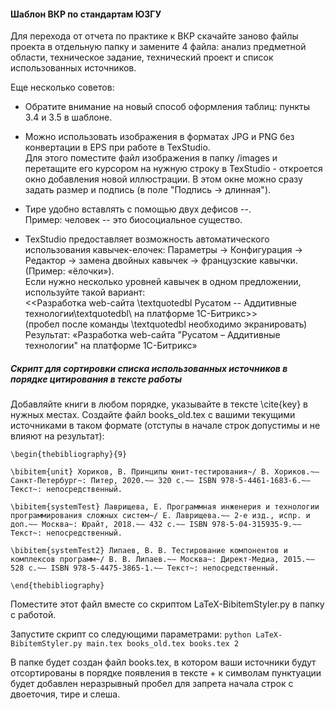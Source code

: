 
#### Шаблон ВКР по стандартам ЮЗГУ

Для перехода от отчета по практике к ВКР скачайте заново файлы проекта в отдельную папку и замените 4 файла: анализ предметной области, техническое задание, технический проект и список использованных источников.

Еще несколько советов:

- Обратите внимание на новый способ оформления таблиц: пункты 3.4 и 3.5 в шаблоне.

- Можно использовать изображения в форматах JPG и PNG без конвертации в EPS при работе в TexStudio.  
Для этого поместите файл изображения в папку /images и перетащите его курсором на нужную строку в TexStudio - откроется окно добавления новой иллюстрации. В этом окне можно сразу задать размер и подпись (в поле "Подпись -> длинная").

- Тире удобно вставлять с помощью двух дефисов -\-.  
Пример: человек -- это биосоциальное существо.

- TexStudio предоставляет возможность автоматического использования кавычек-елочек: Параметры -> Конфигурация -> Редактор -> замена двойных кавычек -> французские кавычки. (Пример: «ёлочки»).  
Если нужно несколько уровней кавычек в одном предложении, используйте такой вариант:  
<<Разработка web-сайта \textquotedbl Русатом -- Аддитивные технологии\textquotedbl\ на платформе 1С-Битрикс>>  
(пробел после команды \textquotedbl необходимо экранировать)  
Результат: «Разработка web-сайта "Русатом – Аддитивные технологии" на платформе 1С-Битрикс»

##### Скрипт для сортировки списка использованных источников в порядке цитирования в тексте работы

Добавляйте книги в любом порядке, указывайте в тексте \cite{key} в нужных местах.
Создайте файл books_old.tex с вашими текущими источниками в таком формате (отступы в начале строк допустимы и не влияют на результат):

```
\begin{thebibliography}{9}

\bibitem{unit} Хориков, В. Принципы юнит-тестирования~/ В. Хориков.~– Санкт-Петербург~: Питер, 2020.~– 320 с.~– ISBN 978-5-4461-1683-6.~– Текст~: непосредственный.

\bibitem{systemTest} Лаврищева, Е. Программная инженерия и технологии программирования сложных систем~/ Е. Лаврищева.~– 2-е изд., испр. и доп.~– Москва~: Юрайт, 2018.~– 432 с.~– ISBN 978-5-04-315935-9.~– Текст~: непосредственный.

\bibitem{systemTest2} Липаев, В. В. Тестирование компонентов и комплексов программ~/ В. В. Липаев.~– Москва~: Директ-Медиа, 2015.~– 528 с.~– ISBN 978-5-4475-3865-1.~– Текст~: непосредственный.

\end{thebibliography}
```

Поместите этот файл вместе со скриптом LaTeX-BibitemStyler.py в папку с работой.

Запустите скрипт со следующими параметрами:
```python LaTeX-BibitemStyler.py main.tex books_old.tex books.tex 2```

В папке будет создан файл books.tex, в котором ваши источники будут отсортированы в порядке появления в тексте + к символам пунктуации будет добавлен неразрывный пробел для запрета начала строк с двоеточия, тире и слеша.
